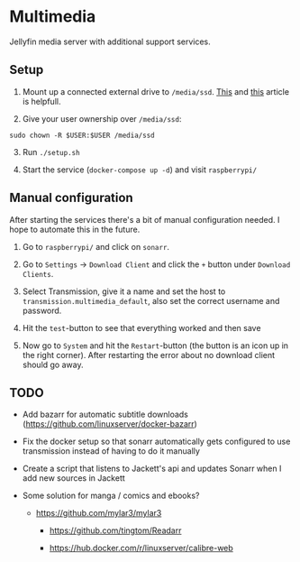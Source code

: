 # Multimedia

Jellyfin media server with additional support services.

## Setup

1. Mount up a connected external drive to `/media/ssd`.
[This](https://www.pidramble.com/wiki/benchmarks/external-usb-drives) and [this](https://www.raspberrypi.org/documentation/configuration/external-storage.md) article is helpfull.


2. Give your user ownership over `/media/ssd`:

```
sudo chown -R $USER:$USER /media/ssd
```

3. Run `./setup.sh`

4. Start the service (`docker-compose up -d`) and visit `raspberrypi/`

## Manual configuration
After starting the services there's a bit of manual configuration needed. I hope to automate this in the future.

1. Go to `raspberrypi/` and click on `sonarr`.

2. Go to `Settings` -> `Download Client` and click the `+` button under `Download Clients`.

3. Select Transmission, give it a name and set the host to `transmission.multimedia_default`, also set the correct username and password.

4. Hit the `test`-button to see that everything worked and then save

5. Now go to `System` and hit the `Restart`-button (the button is an icon up in the right corner). After restarting the error about no download client should go away.

## TODO

- Add bazarr for automatic subtitle downloads (https://github.com/linuxserver/docker-bazarr)

- Fix the docker setup so that sonarr automatically gets configured to use transmission instead of having to do it manually

- Create a script that listens to Jackett's api and updates Sonarr when I add new sources in Jackett

- Some solution for manga / comics and ebooks?

  - https://github.com/mylar3/mylar3

	- https://github.com/tingtom/Readarr

	- https://hub.docker.com/r/linuxserver/calibre-web
